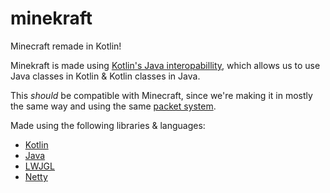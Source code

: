 # minekraft
Minecraft remade in Kotlin!

Minekraft is made using [Kotlin's Java interopabillity](http://kotlinlang.org/docs/reference/java-interop.html), which allows us to use Java classes in Kotlin & Kotlin classes in Java.

This *should* be compatible with Minecraft, since we're making it in mostly the same way and using the same [packet system](http://wiki.vg).

Made using the following libraries & languages:
* [Kotlin](https://github.com/JetBrains/Kotlin)
* [Java](https://www.java.com/)
* [LWJGL](https://github.com/LWJGL/lwjgl3)
* [Netty](https://github.com/netty/netty)
